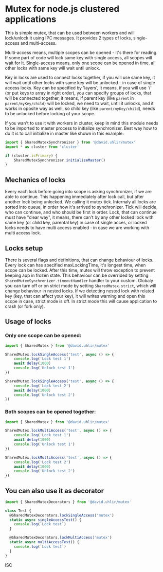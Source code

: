 # Mutex for node.js clustered applications

This is simple mutex, that can be used between workers and will lock/unlock it using IPC messages.
It provides 2 types of locks, single-access and multi-access.

Multi-access means, multiple scopes can be opened - it's there for reading. If some part of code will lock same key with single access, all scopes will wait for it.
Single-access means, only one scope can be opened in time, all other locks with same key will wait until unlock.

Key in locks are used to connect locks together, if you will use same key, it will wait until other locks with same key will be unlocked - in case of single access locks. Key can be specified by 'layers', it means, if you will use '/' (or put keys to array in right order), you can specify groups of locks, that will be connected together, it means, if parent key (like `parent` in `parent/myKey/child`) will be locked, we need to wait, until it unlocks, and it works in oposite way as well, so child key (like `parent/myKey/child`), needs to be unlocked before locking of your scope.

If you wan't to use it with workers in cluster, keep in mind this module needs to be imported to master process to initialize synchronizer. Best way how to do it is to call initialize in master like shown in this example:
```ts
import { SharedMutexSynchronizer } from '@david.uhlir/mutex'
import * as cluster from 'cluster'

if (cluster.isPrimary) {
    SharedMutexSynchronizer.initializeMaster()
}
```

## Mechanics of locks

Every each lock before going into scope is asking synchronizer, if we are able to continue. This happening immediately after lock call, but after another lock being unlocked. We calling it mutex tick. Internaly all locks are sorted into queue, in order how it's arrived to synchronizer. Tick will decide, who can continue, and who should be first in order.
Lock, that can continue must have "clear way", it means, there can't by any other locked lock with same key (or child key, parental key) in case of single acces, or locked locks needs to have multi access enabled - in case we are working with multi access lock.

## Locks setup

There is several flags and definitions, that can change behaviour of locks.
Every lock can has specified maxLockingTime, it's longest time, when scope can be locked. After this time, mutex will throw exception to prevent keeping app in frozen state. This behaviour can be overrided by setting `SharedMutexSynchronizer.timeoutHandler` handler to your custom.
Globaly you can turn off or on strict mode by setting `SharedMutex.strict`, which will change behaviour in nested locks. If we detecting nested lock with related key (key, that can affect your key), it will writes warning and open this scope in case, strict mode is off. In strict mode this will cause application to crash (or fork only).

## Usage of locks

### Only one scope can be opened:
``` ts
import { SharedMutex } from '@david.uhlir/mutex'

SharedMutex.lockSingleAccess('test', async () => {
    console.log('Lock test 1')
    await delay(1000)
    console.log('Unlock test 1')
})

SharedMutex.lockSingleAccess('test', async () => {
    console.log('Lock test 2')
    await delay(1000)
    console.log('Unlock test 2')
})

```

### Both scopes can be opened together:
``` ts
import { SharedMutex } from '@david.uhlir/mutex'

SharedMutex.lockMultiAccess('test', async () => {
    console.log('Lock test 1')
    await delay(1000)
    console.log('Unlock test 1')
})

SharedMutex.lockMultiAccess('test', async () => {
    console.log('Lock test 2')
    await delay(1000)
    console.log('Unlock test 2')
})

```

## You can also use it as decorator

``` ts
import { SharedMutexDecorators } from '@david.uhlir/mutex'

class Test {
  @SharedMutexDecorators.lockSingleAccess('mutex')
  static async singleAccessTest() {
    console.log(`Lock test`)
  }

  @SharedMutexDecorators.lockMultiAccess('mutex')
  static async multiAccessTest() {
    console.log(`Lock test`)
  }
}

```

ISC